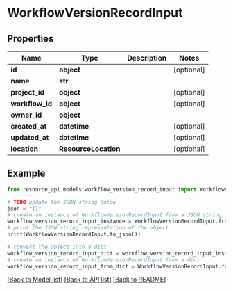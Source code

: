 # WorkflowVersionRecordInput


## Properties

Name | Type | Description | Notes
------------ | ------------- | ------------- | -------------
**id** | **object** |  | [optional] 
**name** | **str** |  | 
**project_id** | **object** |  | [optional] 
**workflow_id** | **object** |  | [optional] 
**owner_id** | **object** |  | 
**created_at** | **datetime** |  | [optional] 
**updated_at** | **datetime** |  | [optional] 
**location** | [**ResourceLocation**](ResourceLocation.md) |  | [optional] 

## Example

```python
from resource_api.models.workflow_version_record_input import WorkflowVersionRecordInput

# TODO update the JSON string below
json = "{}"
# create an instance of WorkflowVersionRecordInput from a JSON string
workflow_version_record_input_instance = WorkflowVersionRecordInput.from_json(json)
# print the JSON string representation of the object
print(WorkflowVersionRecordInput.to_json())

# convert the object into a dict
workflow_version_record_input_dict = workflow_version_record_input_instance.to_dict()
# create an instance of WorkflowVersionRecordInput from a dict
workflow_version_record_input_from_dict = WorkflowVersionRecordInput.from_dict(workflow_version_record_input_dict)
```
[[Back to Model list]](../README.md#documentation-for-models) [[Back to API list]](../README.md#documentation-for-api-endpoints) [[Back to README]](../README.md)


